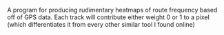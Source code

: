 A program for producing rudimentary heatmaps of route frequency based off of GPS data.  Each track will contribute either weight 0 or 1 to a pixel (which differentiates it from every other similar tool I found online)
